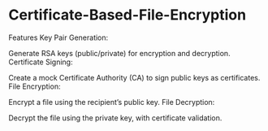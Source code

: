 # Certificate-Based-File-Encryption
Features
Key Pair Generation:

Generate RSA keys (public/private) for encryption and decryption.
Certificate Signing:

Create a mock Certificate Authority (CA) to sign public keys as certificates.
File Encryption:

Encrypt a file using the recipient’s public key.
File Decryption:

Decrypt the file using the private key, with certificate validation.

